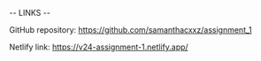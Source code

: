 -- LINKS --

GitHub repository:
https://github.com/samanthacxxz/assignment_1

Netlify link:
https://v24-assignment-1.netlify.app/